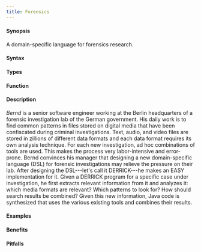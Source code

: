 ```yaml
---
title: Forensics
---
```


#### Synopsis

A domain-specific language for forensics research.

#### Syntax

#### Types

#### Function

#### Description

_Bernd_ is a senior software engineer working at the Berlin headquarters of a forensic investigation lab of the German government. His daily work is to find common patterns in files stored on digital media that have been confiscated during criminal investigations. Text, audio, and video files are stored in zillions of different data formats and each data format requires its own analysis technique. For each new investigation, ad hoc combinations of tools are used. This makes the process very labor-intensive and error-prone. Bernd convinces his manager that designing a new domain-specific language (DSL) for forensic investigations may relieve the pressure on their lab. After designing the DSL---let's call it DERRICK---he makes an EASY implementation for it. Given a DERRICK program for a specific case under investigation, he first extracts relevant information from it and analyzes it: which media formats are relevant? Which patterns to look for? How should search results be combined? Given this new information, Java code is synthesized that uses the various existing tools and combines their results.

#### Examples
        
#### Benefits

#### Pitfalls


